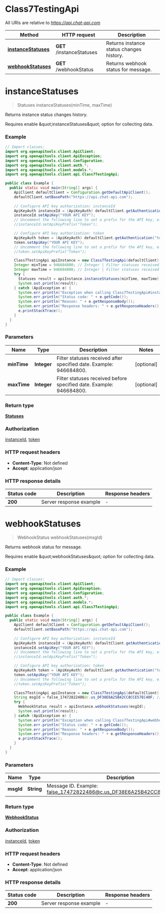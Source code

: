 # Class7TestingApi

All URIs are relative to *https://api.chat-api.com*

Method | HTTP request | Description
------------- | ------------- | -------------
[**instanceStatuses**](Class7TestingApi.md#instanceStatuses) | **GET** /instanceStatuses | Returns instance status changes history.
[**webhookStatuses**](Class7TestingApi.md#webhookStatuses) | **GET** /webhookStatus | Returns webhook status for message.


<a name="instanceStatuses"></a>
# **instanceStatuses**
> Statuses instanceStatuses(minTime, maxTime)

Returns instance status changes history.

Requires enable \&quot;instanceStatuses\&quot; option for collecting data.

### Example
```java
// Import classes:
import org.openapitools.client.ApiClient;
import org.openapitools.client.ApiException;
import org.openapitools.client.Configuration;
import org.openapitools.client.auth.*;
import org.openapitools.client.models.*;
import org.openapitools.client.api.Class7TestingApi;

public class Example {
  public static void main(String[] args) {
    ApiClient defaultClient = Configuration.getDefaultApiClient();
    defaultClient.setBasePath("https://api.chat-api.com");
    
    // Configure API key authorization: instanceId
    ApiKeyAuth instanceId = (ApiKeyAuth) defaultClient.getAuthentication("instanceId");
    instanceId.setApiKey("YOUR API KEY");
    // Uncomment the following line to set a prefix for the API key, e.g. "Token" (defaults to null)
    //instanceId.setApiKeyPrefix("Token");

    // Configure API key authorization: token
    ApiKeyAuth token = (ApiKeyAuth) defaultClient.getAuthentication("token");
    token.setApiKey("YOUR API KEY");
    // Uncomment the following line to set a prefix for the API key, e.g. "Token" (defaults to null)
    //token.setApiKeyPrefix("Token");

    Class7TestingApi apiInstance = new Class7TestingApi(defaultClient);
    Integer minTime = 946684800; // Integer | Filter statuses received after specified date. Example: 946684800.
    Integer maxTime = 946684800; // Integer | Filter statuses received before specified date. Example: 946684800.
    try {
      Statuses result = apiInstance.instanceStatuses(minTime, maxTime);
      System.out.println(result);
    } catch (ApiException e) {
      System.err.println("Exception when calling Class7TestingApi#instanceStatuses");
      System.err.println("Status code: " + e.getCode());
      System.err.println("Reason: " + e.getResponseBody());
      System.err.println("Response headers: " + e.getResponseHeaders());
      e.printStackTrace();
    }
  }
}
```

### Parameters

Name | Type | Description  | Notes
------------- | ------------- | ------------- | -------------
 **minTime** | **Integer**| Filter statuses received after specified date. Example: 946684800. | [optional]
 **maxTime** | **Integer**| Filter statuses received before specified date. Example: 946684800. | [optional]

### Return type

[**Statuses**](Statuses.md)

### Authorization

[instanceId](../README.md#instanceId), [token](../README.md#token)

### HTTP request headers

 - **Content-Type**: Not defined
 - **Accept**: application/json

### HTTP response details
| Status code | Description | Response headers |
|-------------|-------------|------------------|
**200** | Server response example |  -  |

<a name="webhookStatuses"></a>
# **webhookStatuses**
> WebhookStatus webhookStatuses(msgId)

Returns webhook status for message.

Requires enable \&quot;webhookStatuses\&quot; option for collecting data.

### Example
```java
// Import classes:
import org.openapitools.client.ApiClient;
import org.openapitools.client.ApiException;
import org.openapitools.client.Configuration;
import org.openapitools.client.auth.*;
import org.openapitools.client.models.*;
import org.openapitools.client.api.Class7TestingApi;

public class Example {
  public static void main(String[] args) {
    ApiClient defaultClient = Configuration.getDefaultApiClient();
    defaultClient.setBasePath("https://api.chat-api.com");
    
    // Configure API key authorization: instanceId
    ApiKeyAuth instanceId = (ApiKeyAuth) defaultClient.getAuthentication("instanceId");
    instanceId.setApiKey("YOUR API KEY");
    // Uncomment the following line to set a prefix for the API key, e.g. "Token" (defaults to null)
    //instanceId.setApiKeyPrefix("Token");

    // Configure API key authorization: token
    ApiKeyAuth token = (ApiKeyAuth) defaultClient.getAuthentication("token");
    token.setApiKey("YOUR API KEY");
    // Uncomment the following line to set a prefix for the API key, e.g. "Token" (defaults to null)
    //token.setApiKeyPrefix("Token");

    Class7TestingApi apiInstance = new Class7TestingApi(defaultClient);
    String msgId = false_17472822486@c.us_DF38E6A25B42CC8CCE57EC40F; // String | Message ID. Example: false_17472822486@c.us_DF38E6A25B42CC8CCE57EC40F.
    try {
      WebhookStatus result = apiInstance.webhookStatuses(msgId);
      System.out.println(result);
    } catch (ApiException e) {
      System.err.println("Exception when calling Class7TestingApi#webhookStatuses");
      System.err.println("Status code: " + e.getCode());
      System.err.println("Reason: " + e.getResponseBody());
      System.err.println("Response headers: " + e.getResponseHeaders());
      e.printStackTrace();
    }
  }
}
```

### Parameters

Name | Type | Description  | Notes
------------- | ------------- | ------------- | -------------
 **msgId** | **String**| Message ID. Example: false_17472822486@c.us_DF38E6A25B42CC8CCE57EC40F. |

### Return type

[**WebhookStatus**](WebhookStatus.md)

### Authorization

[instanceId](../README.md#instanceId), [token](../README.md#token)

### HTTP request headers

 - **Content-Type**: Not defined
 - **Accept**: application/json

### HTTP response details
| Status code | Description | Response headers |
|-------------|-------------|------------------|
**200** | Server response example |  -  |

